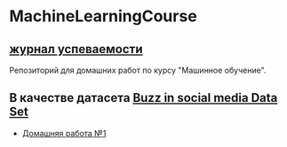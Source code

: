 # MachineLearningCourse
##  [журнал успеваемости](https://docs.google.com/spreadsheets/d/1GKDcJyStZj4zZM7O0GC_9jKip7KIW-pG5yqUNYG5Lzo/edit#gid=0)
Репозиторий для домашних работ по курсу "Машинное обучение".
## В качестве датасета [Buzz in social media Data Set](https://archive.ics.uci.edu/ml/datasets/Buzz+in+social+media+)

- [Домашняя работа №1](https://github.com/arechesk/MachineLearningCourse/blob/master/Д.З%201/HW1.ipynb)
